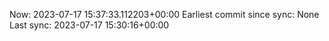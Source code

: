 Now: 2023-07-17 15:37:33.112203+00:00 Earliest commit since sync: None Last sync: 2023-07-17 15:30:16+00:00

